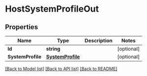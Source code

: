 # HostSystemProfileOut

## Properties

Name | Type | Description | Notes
------------ | ------------- | ------------- | -------------
**Id** | **string** |  | [optional] 
**SystemProfile** | [**SystemProfile**](SystemProfile.md) |  | [optional] 

[[Back to Model list]](../README.md#documentation-for-models) [[Back to API list]](../README.md#documentation-for-api-endpoints) [[Back to README]](../README.md)


